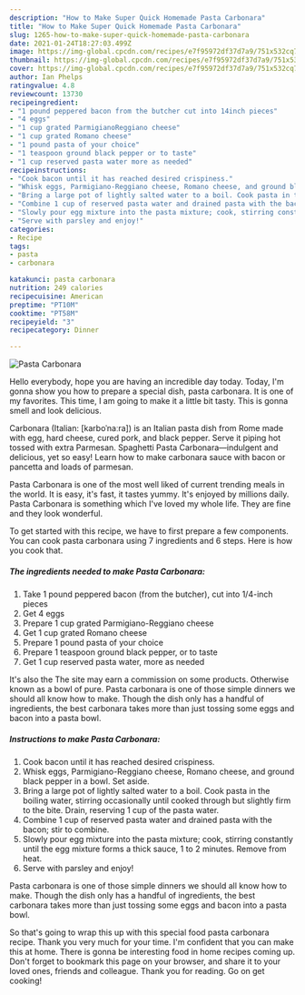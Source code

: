 ```yaml
---
description: "How to Make Super Quick Homemade Pasta Carbonara"
title: "How to Make Super Quick Homemade Pasta Carbonara"
slug: 1265-how-to-make-super-quick-homemade-pasta-carbonara
date: 2021-01-24T18:27:03.499Z
image: https://img-global.cpcdn.com/recipes/e7f95972df37d7a9/751x532cq70/pasta-carbonara-recipe-main-photo.jpg
thumbnail: https://img-global.cpcdn.com/recipes/e7f95972df37d7a9/751x532cq70/pasta-carbonara-recipe-main-photo.jpg
cover: https://img-global.cpcdn.com/recipes/e7f95972df37d7a9/751x532cq70/pasta-carbonara-recipe-main-photo.jpg
author: Ian Phelps
ratingvalue: 4.8
reviewcount: 13730
recipeingredient:
- "1 pound peppered bacon from the butcher cut into 14inch pieces"
- "4 eggs"
- "1 cup grated ParmigianoReggiano cheese"
- "1 cup grated Romano cheese"
- "1 pound pasta of your choice"
- "1 teaspoon ground black pepper or to taste"
- "1 cup reserved pasta water more as needed"
recipeinstructions:
- "Cook bacon until it has reached desired crispiness."
- "Whisk eggs, Parmigiano-Reggiano cheese, Romano cheese, and ground black pepper in a bowl. Set aside."
- "Bring a large pot of lightly salted water to a boil. Cook pasta in the boiling water, stirring occasionally until cooked through but slightly firm to the bite. Drain, reserving 1 cup of the pasta water."
- "Combine 1 cup of reserved pasta water and drained pasta with the bacon; stir to combine."
- "Slowly pour egg mixture into the pasta mixture; cook, stirring constantly until the egg mixture forms a thick sauce, 1 to 2 minutes. Remove from heat."
- "Serve with parsley and enjoy!"
categories:
- Recipe
tags:
- pasta
- carbonara

katakunci: pasta carbonara 
nutrition: 249 calories
recipecuisine: American
preptime: "PT10M"
cooktime: "PT58M"
recipeyield: "3"
recipecategory: Dinner

---
```



![Pasta Carbonara](https://img-global.cpcdn.com/recipes/e7f95972df37d7a9/751x532cq70/pasta-carbonara-recipe-main-photo.jpg)

Hello everybody, hope you are having an incredible day today. Today, I'm gonna show you how to prepare a special dish, pasta carbonara. It is one of my favorites. This time, I am going to make it a little bit tasty. This is gonna smell and look delicious.

Carbonara (Italian: [karboˈnaːra]) is an Italian pasta dish from Rome made with egg, hard cheese, cured pork, and black pepper. Serve it piping hot tossed with extra Parmesan. Spaghetti Pasta Carbonara—indulgent and delicious, yet so easy! Learn how to make carbonara sauce with bacon or pancetta and loads of parmesan.

Pasta Carbonara is one of the most well liked of current trending meals in the world. It is easy, it's fast, it tastes yummy. It's enjoyed by millions daily. Pasta Carbonara is something which I've loved my whole life. They are fine and they look wonderful.


To get started with this recipe, we have to first prepare a few components. You can cook pasta carbonara using 7 ingredients and 6 steps. Here is how you cook that.

<!--inarticleads1-->

##### The ingredients needed to make Pasta Carbonara:

1. Take 1 pound peppered bacon (from the butcher), cut into 1/4-inch pieces
1. Get 4 eggs
1. Prepare 1 cup grated Parmigiano-Reggiano cheese
1. Get 1 cup grated Romano cheese
1. Prepare 1 pound pasta of your choice
1. Prepare 1 teaspoon ground black pepper, or to taste
1. Get 1 cup reserved pasta water, more as needed


It&#39;s also the The site may earn a commission on some products. Otherwise known as a bowl of pure. Pasta carbonara is one of those simple dinners we should all know how to make. Though the dish only has a handful of ingredients, the best carbonara takes more than just tossing some eggs and bacon into a pasta bowl. 

<!--inarticleads2-->

##### Instructions to make Pasta Carbonara:

1. Cook bacon until it has reached desired crispiness.
1. Whisk eggs, Parmigiano-Reggiano cheese, Romano cheese, and ground black pepper in a bowl. Set aside.
1. Bring a large pot of lightly salted water to a boil. Cook pasta in the boiling water, stirring occasionally until cooked through but slightly firm to the bite. Drain, reserving 1 cup of the pasta water.
1. Combine 1 cup of reserved pasta water and drained pasta with the bacon; stir to combine.
1. Slowly pour egg mixture into the pasta mixture; cook, stirring constantly until the egg mixture forms a thick sauce, 1 to 2 minutes. Remove from heat.
1. Serve with parsley and enjoy!


Pasta carbonara is one of those simple dinners we should all know how to make. Though the dish only has a handful of ingredients, the best carbonara takes more than just tossing some eggs and bacon into a pasta bowl. 

So that's going to wrap this up with this special food pasta carbonara recipe. Thank you very much for your time. I'm confident that you can make this at home. There is gonna be interesting food in home recipes coming up. Don't forget to bookmark this page on your browser, and share it to your loved ones, friends and colleague. Thank you for reading. Go on get cooking!
